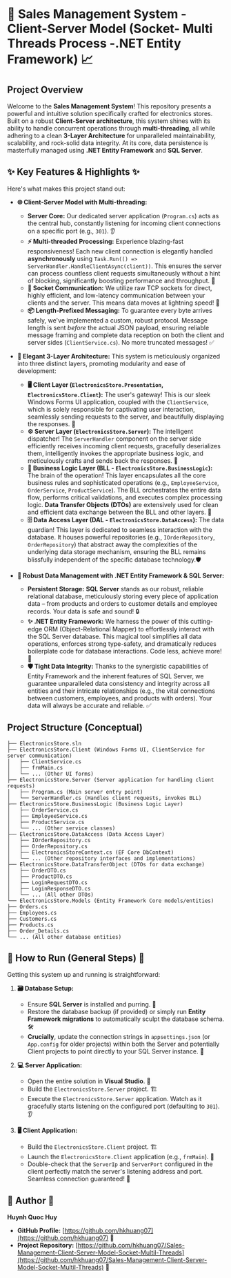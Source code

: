 # 🚀 Sales Management System - Client-Server Model (Socket- Multi Threads Process -.NET Entity Framework) 📈

## Project Overview

Welcome to the **Sales Management System**! This repository presents a powerful and intuitive solution specifically crafted for electronics stores. Built on a robust **Client-Server architecture**, this system shines with its ability to handle concurrent operations through **multi-threading**, all while adhering to a clean **3-Layer Architecture** for unparalleled maintainability, scalability, and rock-solid data integrity. At its core, data persistence is masterfully managed using **.NET Entity Framework** and **SQL Server**.

## ✨ Key Features & Highlights ✨

Here's what makes this project stand out:

* **🌐 Client-Server Model with Multi-threading:**
    * **Server Core:** Our dedicated server application (`Program.cs`) acts as the central hub, constantly listening for incoming client connections on a specific port (e.g., `301`). 👂
    * **⚡ Multi-threaded Processing:** Experience blazing-fast responsiveness! Each new client connection is elegantly handled **asynchronously** using `Task.Run(() => ServerHandler.HandleClientAsync(client))`. This ensures the server can process countless client requests simultaneously without a hint of blocking, significantly boosting performance and throughput. 🚀
    * **🔌 Socket Communication:** We utilize raw TCP sockets for direct, highly efficient, and low-latency communication between your clients and the server. This means data moves at lightning speed! 💨
    * **📦 Length-Prefixed Messaging:** To guarantee every byte arrives safely, we've implemented a custom, robust protocol. Message length is sent *before* the actual JSON payload, ensuring reliable message framing and complete data reception on both the client and server sides (`ClientService.cs`). No more truncated messages! ✅

* **📐 Elegant 3-Layer Architecture:**
    This system is meticulously organized into three distinct layers, promoting modularity and ease of development:
    * **🖥️ Client Layer (`ElectronicsStore.Presentation`, `ElectronicsStore.Client`):** The user's gateway! This is our sleek Windows Forms UI application, coupled with the `ClientService`, which is solely responsible for captivating user interaction, seamlessly sending requests to the server, and beautifully displaying the responses. 🎨
    * **⚙️ Server Layer (`ElectronicsStore.Server`):** The intelligent dispatcher! The `ServerHandler` component on the server side efficiently receives incoming client requests, gracefully deserializes them, intelligently invokes the appropriate business logic, and meticulously crafts and sends back the responses. 🧠
    * **🧠 Business Logic Layer (BLL - `ElectronicsStore.BusinessLogic`):** The brain of the operation! This layer encapsulates all the core business rules and sophisticated operations (e.g., `EmployeeService`, `OrderService`, `ProductService`). The BLL orchestrates the entire data flow, performs critical validations, and executes complex processing logic. **Data Transfer Objects (DTOs)** are extensively used for clean and efficient data exchange between the BLL and other layers. 🔄
    * **🗄️ Data Access Layer (DAL - `ElectronicsStore.DataAccess`):** The data guardian! This layer is dedicated to seamless interaction with the database. It houses powerful repositories (e.g., `IOrderRepository`, `OrderRepository`) that abstract away the complexities of the underlying data storage mechanism, ensuring the BLL remains blissfully independent of the specific database technology.🛡️

* **💾 Robust Data Management with .NET Entity Framework & SQL Server:**
    * **Persistent Storage:** **SQL Server** stands as our robust, reliable relational database, meticulously storing every piece of application data – from products and orders to customer details and employee records. Your data is safe and sound! 🔒
    * **✨ .NET Entity Framework:** We harness the power of this cutting-edge ORM (Object-Relational Mapper) to effortlessly interact with the SQL Server database. This magical tool simplifies all data operations, enforces strong type-safety, and dramatically reduces boilerplate code for database interactions. Code less, achieve more! 🚀
    * **🛡️ Tight Data Integrity:** Thanks to the synergistic capabilities of Entity Framework and the inherent features of SQL Server, we guarantee unparalleled data consistency and integrity across all entities and their intricate relationships (e.g., the vital connections between customers, employees, and products with orders). Your data will always be accurate and reliable. ✅

## Project Structure (Conceptual)
```
├── ElectronicsStore.sln
├── ElectronicsStore.Client (Windows Forms UI, ClientService for server communication)
│   ├── ClientService.cs
│   ├── frmMain.cs
│   └── ... (Other UI forms)
├── ElectronicsStore.Server (Server application for handling client requests)
│   ├── Program.cs (Main server entry point)
│   └── ServerHandler.cs (Handles client requests, invokes BLL)
├── ElectronicsStore.BusinessLogic (Business Logic Layer)
│   ├── OrderService.cs
│   ├── EmployeeService.cs
│   ├── ProductService.cs
│   └── ... (Other service classes)
├── ElectronicsStore.DataAccess (Data Access Layer)
│   ├── IOrderRepository.cs
│   ├── OrderRepository.cs
│   ├── ElectronicsStoreContext.cs (EF Core DbContext)
│   └── ... (Other repository interfaces and implementations)
├── ElectronicsStore.DataTransferObject (DTOs for data exchange)
│   ├── OrderDTO.cs
│   ├── ProductDTO.cs
│   ├── LoginRequestDTO.cs
│   ├── LoginResponseDTO.cs
│   └── ... (All other DTOs)
└── ElectronicsStore.Models (Entity Framework Core models/entities)
├── Orders.cs
├── Employees.cs
├── Customers.cs
├── Products.cs
├── Order_Details.cs
└── ... (All other database entities)
```

## 🚀 How to Run (General Steps) 🚀

Getting this system up and running is straightforward:

1.  **🗃️ Database Setup:**
    * Ensure **SQL Server** is installed and purring. 🐢
    * Restore the database backup (if provided) or simply run **Entity Framework migrations** to automatically sculpt the database schema. 🛠️
    * **Crucially**, update the connection strings in `appsettings.json` (or `App.config` for older projects) within both the Server and potentially Client projects to point directly to your SQL Server instance. 🔗

2.  **💻 Server Application:**
    * Open the entire solution in **Visual Studio**. 📂
    * Build the `ElectronicsStore.Server` project. 🏗️
    * Execute the `ElectronicsStore.Server` application. Watch as it gracefully starts listening on the configured port (defaulting to `301`). 👂

3.  **🖥️ Client Application:**
    * Build the `ElectronicsStore.Client` project. 🏗️
    * Launch the `ElectronicsStore.Client` application (e.g., `frmMain`). 🏁
    * Double-check that the `ServerIp` and `ServerPort` configured in the client perfectly match the server's listening address and port. Seamless connection guaranteed! 🤝

## 👤 Author 👤

**Huynh Quoc Huy**

* **GitHub Profile:** [https://github.com/hkhuang07](https://github.com/hkhuang07) 🌟
* **Project Repository:** [https://github.com/hkhuang07/Sales-Management-Client-Server-Model-Socket-Multil-Threads](https://github.com/hkhuang07/Sales-Management-Client-Server-Model-Socket-Multil-Threads) 🔗